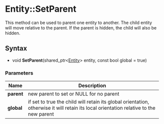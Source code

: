 # Entity::SetParent #
This method can be used to parent one entity to another. The child entity will move relative to the parent. If the parent is hidden, the child will also be hidden.

## Syntax ##
- void **SetParent**(shared_ptr<[Entity](CPP_Entity_32f.md)\> entity, const bool global = true)

### Parameters ###
| Name | Description |
| --- | --- |
| **parent** | new parent to set or NULL for no parent |
| **global** | if set to true the child will retain its global orientation, otherwise it will retain its local orientation relative to the new parent |
